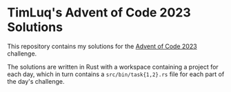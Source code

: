 # TimLuq's Advent of Code 2023 Solutions

This repository contains my solutions for the [Advent of Code 2023](https://adventofcode.com/2023) challenge.

The solutions are written in Rust with a workspace containing a project for each day, which in turn contains a `src/bin/task{1,2}.rs` file for each part of the day's challenge.
